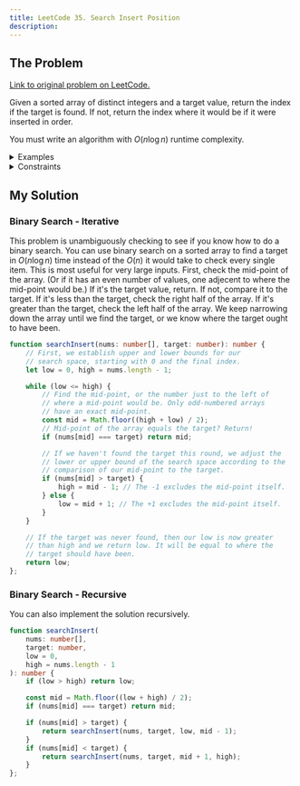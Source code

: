 ```yaml
---
title: LeetCode 35. Search Insert Position
description: 
---
```


## The Problem

[Link to original problem on LeetCode.](https://leetcode.com/problems/search-insert-position/)

Given a sorted array of distinct integers and a target value, return the index if the target is found. If not, return the index where it would be if it were inserted in order.

You must write an algorithm with $O(n \log n)$ runtime complexity.

<details>
<summary>Examples</summary>

Example 1:

```
Input: nums = [1,3,5,6], target = 5
Output: 2
```

Example 2:

```
Input: nums = [1,3,5,6], target = 2
Output: 1
```

Example 3:

```
Input: nums = [1,3,5,6], target = 7
Output: 4
```
</details>

<details>
<summary>Constraints</summary>

- 1 ≤ `nums.length` ≤ 10<sup>4</sup>
- -10<sup>4</sup> ≤ `nums[i]` ≤ 10<sup>4</sup>
- `nums` contains distinct values sorted in ascending order.
- -10<sup>4</sup> ≤ `target` ≤ 10<sup>4</sup>

</details>

## My Solution

### Binary Search - Iterative

This problem is unambiguously checking to see if you know how to do a binary search. You can use binary search on a sorted array to find a target in $O(n \log n)$ time instead of the $O(n)$ it would take to check every single item. This is most useful for very large inputs. First, check the mid-point of the array. (Or if it has an even number of values, one adjecent to where the mid-point would be.) If it's the target value, return. If not, compare it to the target. If it's less than the target, check the right half of the array. If it's greater than the target, check the left half of the array. We keep narrowing down the array until we find the target, or we know where the target ought to have been.

```typescript
function searchInsert(nums: number[], target: number): number {
	// First, we establish upper and lower bounds for our
	// search space, starting with 0 and the final index.
	let low = 0, high = nums.length - 1;

	while (low <= high) {
		// Find the mid-point, or the number just to the left of
		// where a mid-point would be. Only odd-numbered arrays
		// have an exact mid-point.
		const mid = Math.floor((high + low) / 2);
		// Mid-point of the array equals the target? Return!
		if (nums[mid] === target) return mid;

		// If we haven't found the target this round, we adjust the
		// lower or upper bound of the search space according to the
		// comparison of our mid-point to the target.
		if (nums[mid] > target) {
			high = mid - 1; // The -1 excludes the mid-point itself.
		} else {
			low = mid + 1; // The +1 excludes the mid-point itself.
		}
	}

	// If the target was never found, then our low is now greater
	// than high and we return low. It will be equal to where the
	// target should have been.
	return low;
};
```

### Binary Search - Recursive

You can also implement the solution recursively.

```typescript
function searchInsert(
	nums: number[],
	target: number,
	low = 0,
	high = nums.length - 1
): number {
	if (low > high) return low;

	const mid = Math.floor((low + high) / 2);
	if (nums[mid] === target) return mid;

	if (nums[mid] > target) {
		return searchInsert(nums, target, low, mid - 1);
	}
	if (nums[mid] < target) {
		return searchInsert(nums, target, mid + 1, high);
	}
};
```